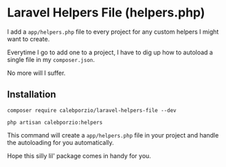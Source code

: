 # Laravel Helpers File (helpers.php)

I add a `app/helpers.php` file to every project for any custom helpers I might want to create.

Everytime I go to add one to a project, I have to dig up how to autoload a single file in my `composer.json`.

No more will I suffer.

## Installation

`composer require calebporzio/laravel-helpers-file --dev`

`php artisan calebporzio:helpers`

This command will create a `app/helpers.php` file in your project and handle the autoloading for you automatically.

Hope this silly lil' package comes in handy for you.